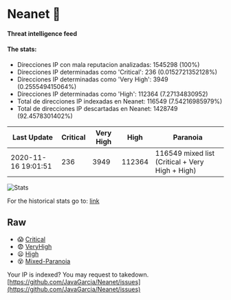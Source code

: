 # Neanet :hocho:
#### Threat intelligence feed
#### The stats:

- Direcciones IP con mala reputacion analizadas: 1545298 (100%)
- Direcciones IP determinadas como 'Critical':  236 (0.0152721352128%)
- Direcciones IP determinadas como 'Very High':  3949 (0.255549415064%)
- Direcciones IP determinadas como 'High':  112364 (7.27134830952)
- Total de direcciones IP indexadas en Neanet:  116549 (7.54216985979%)
- Total de direcciones IP descartadas en Neanet:  1428749 (92.4578301402%)

| Last Update | Critical | Very High | High | Paranoia |
| --- | --- | --- | --- | --- |
| 2020-11-16 19:01:51 | 236 | 3949 | 112364 | 116549 mixed list (Critical + Very High + High)|

![Stats](https://docs.google.com/spreadsheets/d/e/2PACX-1vSnaNMIXVabIpDJjufMlzH7poXnshF3mgd8Is1g9ytUEzVsP5my4Trn8f-xkoLLQ38xpL3HtmUexLo6/pubchart?oid=501124687&format=image)

For the historical stats go to: [link](/stats.csv)
## Raw
- :scream: [Critical](https://raw.githubusercontent.com/JavaGarcia/Neanet/master/blacklists/neanet_critical.txt)
- :fearful: [VeryHigh](https://raw.githubusercontent.com/JavaGarcia/Neanet/master/blacklists/neanet_veryHigh.txtt)
- :frowning: [High](https://raw.githubusercontent.com/JavaGarcia/Neanet/master/blacklists/neanet_high.txt)
- :dizzy_face: [Mixed-Paranoia](https://raw.githubusercontent.com/JavaGarcia/Neanet/master/blacklists/neanet_all.txt)


Your IP is indexed? You may request to takedown. [https://github.com/JavaGarcia/Neanet/issues](https://github.com/JavaGarcia/Neanet/issues)















































































































































































































































































































































































































































































































































































































































































































































































































































































































































































































































































































































































































































































































































































































































































































































































































































































































































































































































































































































































































































































































































































































































































